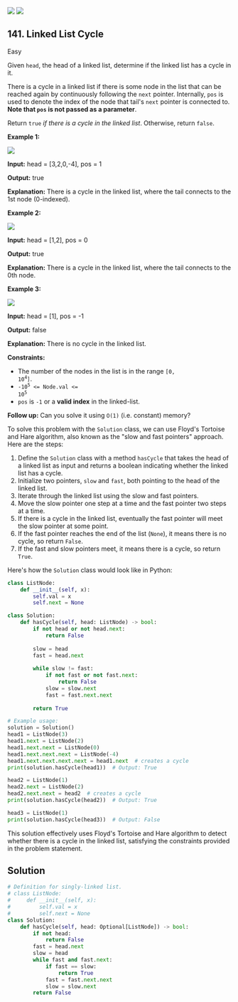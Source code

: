 [![](https://img.shields.io/github/stars/javadev/LeetCode-in-All?label=Stars&style=flat-square)](https://github.com/javadev/LeetCode-in-All)
[![](https://img.shields.io/github/forks/javadev/LeetCode-in-All?label=Fork%20me%20on%20GitHub%20&style=flat-square)](https://github.com/javadev/LeetCode-in-All/fork)

## 141\. Linked List Cycle

Easy

Given `head`, the head of a linked list, determine if the linked list has a cycle in it.

There is a cycle in a linked list if there is some node in the list that can be reached again by continuously following the `next` pointer. Internally, `pos` is used to denote the index of the node that tail's `next` pointer is connected to. **Note that `pos` is not passed as a parameter**.

Return `true` _if there is a cycle in the linked list_. Otherwise, return `false`.

**Example 1:**

![](https://assets.leetcode.com/uploads/2018/12/07/circularlinkedlist.png)

**Input:** head = [3,2,0,-4], pos = 1

**Output:** true

**Explanation:** There is a cycle in the linked list, where the tail connects to the 1st node (0-indexed). 

**Example 2:**

![](https://assets.leetcode.com/uploads/2018/12/07/circularlinkedlist_test2.png)

**Input:** head = [1,2], pos = 0

**Output:** true

**Explanation:** There is a cycle in the linked list, where the tail connects to the 0th node. 

**Example 3:**

![](https://assets.leetcode.com/uploads/2018/12/07/circularlinkedlist_test3.png)

**Input:** head = [1], pos = -1

**Output:** false

**Explanation:** There is no cycle in the linked list. 

**Constraints:**

*   The number of the nodes in the list is in the range <code>[0, 10<sup>4</sup>]</code>.
*   <code>-10<sup>5</sup> <= Node.val <= 10<sup>5</sup></code>
*   `pos` is `-1` or a **valid index** in the linked-list.

**Follow up:** Can you solve it using `O(1)` (i.e. constant) memory?

To solve this problem with the `Solution` class, we can use Floyd's Tortoise and Hare algorithm, also known as the "slow and fast pointers" approach. Here are the steps:

1. Define the `Solution` class with a method `hasCycle` that takes the head of a linked list as input and returns a boolean indicating whether the linked list has a cycle.
2. Initialize two pointers, `slow` and `fast`, both pointing to the head of the linked list.
3. Iterate through the linked list using the slow and fast pointers.
4. Move the slow pointer one step at a time and the fast pointer two steps at a time.
5. If there is a cycle in the linked list, eventually the fast pointer will meet the slow pointer at some point.
6. If the fast pointer reaches the end of the list (`None`), it means there is no cycle, so return `False`.
7. If the fast and slow pointers meet, it means there is a cycle, so return `True`.

Here's how the `Solution` class would look like in Python:

```python
class ListNode:
    def __init__(self, x):
        self.val = x
        self.next = None

class Solution:
    def hasCycle(self, head: ListNode) -> bool:
        if not head or not head.next:
            return False
        
        slow = head
        fast = head.next
        
        while slow != fast:
            if not fast or not fast.next:
                return False
            slow = slow.next
            fast = fast.next.next
        
        return True

# Example usage:
solution = Solution()
head1 = ListNode(3)
head1.next = ListNode(2)
head1.next.next = ListNode(0)
head1.next.next.next = ListNode(-4)
head1.next.next.next.next = head1.next  # creates a cycle
print(solution.hasCycle(head1))  # Output: True

head2 = ListNode(1)
head2.next = ListNode(2)
head2.next.next = head2  # creates a cycle
print(solution.hasCycle(head2))  # Output: True

head3 = ListNode(1)
print(solution.hasCycle(head3))  # Output: False
```

This solution effectively uses Floyd's Tortoise and Hare algorithm to detect whether there is a cycle in the linked list, satisfying the constraints provided in the problem statement.

## Solution

```python
# Definition for singly-linked list.
# class ListNode:
#     def __init__(self, x):
#         self.val = x
#         self.next = None
class Solution:
    def hasCycle(self, head: Optional[ListNode]) -> bool:
        if not head:
            return False
        fast = head.next
        slow = head
        while fast and fast.next:
            if fast == slow:
                return True
            fast = fast.next.next
            slow = slow.next
        return False
```